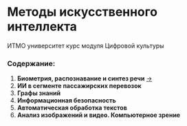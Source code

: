 # Методы искусственного интеллекта
ИТМО университет курс модуля Цифровой культуры

### Содержание:
1. **Биометрия, распознавание и синтез речи** [->](ai-1.ipynb)
2. **ИИ в сегменте пассажирских перевозок**
3. **Графы знаний**
4. **Информационная безопасность**
5. **Автоматическая обработка текстов**
6. **Анализ изображений и видео. Компьютерное зрение**
